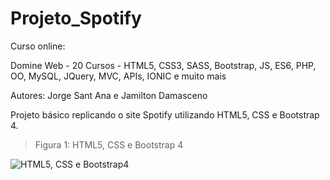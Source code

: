 # Projeto_Spotify

Curso online:

Domine Web - 20 Cursos - HTML5, CSS3, SASS, Bootstrap, JS, ES6, PHP, OO, MySQL, JQuery, MVC, APIs, IONIC e muito mais

Autores:
Jorge Sant Ana e Jamilton Damasceno

Projeto básico replicando o site Spotify utilizando HTML5, CSS e Bootstrap 4. 

>Figura 1: HTML5, CSS e Bootstrap 4

![HTML5, CSS e Bootstrap4](img/Site.png)

 

 
 
